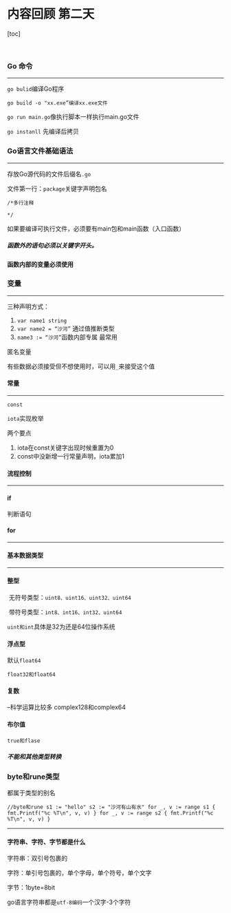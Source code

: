 # 内容回顾 第二天

[toc]

​	



### Go 命令

---

`go bulid`编译Go程序

`go build -o "xx.exe”编译xx.exe文件`

`go run main.go`像执行脚本一样执行main.go文件

`go instanll` 先编译后拷贝

### Go语言文件基础语法

---

存放Go源代码的文件后缀名`.go`

文件第一行：`package`关键字声明包名

`/*多行注释`

`*/`

如果要编译可执行文件，必须要有main包和main函数（入口函数）

##### 函数外的语句必须以关键字开头。

#### 函数内部的变量必须使用



### 变量

---

三种声明方式：

1. `var name1 string`
2. `var name2 = “沙河”` 通过值推断类型
3. `name3 := “沙河”`函数内部专属  最常用

匿名变量

有些数据必须接受但不想使用时，可以用`_`来接受这个值

#### 常量

---

`const`

`iota`实现枚举

两个要点

1. iota在const关键字出现时候重置为0
2. const中没新增一行常量声明，iota累加1

#### 流程控制

---

#### if

判断语句

#### for

---

#### 基本数据类型

---

#### 整型

​	无符号类型：`uint8、uint16、uint32、uint64`

​	带符号类型：`int8、int16、int32、uint64`

`uint和int`具体是32为还是64位操作系统 

#### 浮点型

默认`float64`

`float32和float64`

#### 复数

–科学运算比较多 complex128和complex64

#### 布尔值

`true和flase`

##### 不能和其他类型转换

### byte和rune类型

都属于类型的别名

`//byte和rune
	s1 := "hello"
	s2 := "沙河有山有水"
	for _, v := range s1 {
		fmt.Printf("%c %T\n", v, v)
	}
	for _, v := range s2 {
		fmt.Printf("%c %T\n", v, v)
	} `

---



#### 字符串、字符、字节都是什么

字符串：双引号包裹的

字符：单引号包裹的，单个字母，单个符号，单个文字

字节：1byte=8bit

go语言字符串都是`utf-8编码`一个汉字-3个字符